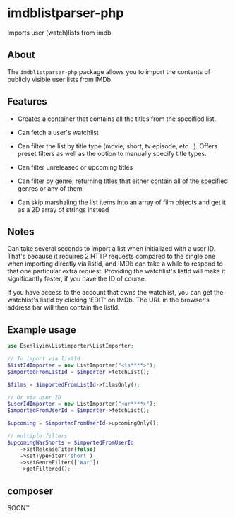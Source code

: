 # imdblistparser-php

Imports user (watch)lists from imdb.

## About

The `imdblistparser-php` package allows you to import the contents of publicly visible user lists from IMDb.

## Features

- Creates a container that contains all the titles from the specified list.

- Can fetch a user's watchlist

- Can filter the list by title type (movie, short, tv episode, etc...). Offers preset filters as well as the option to manually specify title types.

- Can filter unreleased or upcoming titles

- Can filter by genre, returning titles that either contain all of the specified genres or any of them

- Can skip marshaling the list items into an array of film objects and get it as a 2D array of strings instead

## Notes

Can take several seconds to import a list when initialized with a user ID. That's because it requires 2 HTTP requests compared to the single one when importing directly via listId, and IMDb can take a while to respond to that one particular extra request. Providing the watchlist's listId will make it significantly faster, if you have the ID of course.

If you have access to the account that owns the watchlist, you can get the watchlist's listId by clicking 'EDIT' on IMDb. The URL in the browser's address bar will then contain the listId.

## Example usage

```php
use Esenliyim\Listimporter\ListImporter;

// To import via listId
$listIdImporter = new ListImporter("<ls****>");
$importedFromListId = $importer->fetchList();

$films = $importedFromListId->filmsOnly();

// Or via user ID
$userIdImporter = new ListImporter("<ur****>");
$importedFromUserId = $importer->fetchList();

$upcoming = $importedFromUserId->upcomingOnly();

// multiple filters
$upcomingWarShorts = $importedFromUserId
    ->setReleaseFiter(false)
    ->setTypeFiter('short')
    ->setGenreFilter(['War'])
    ->getFiltered();
```
## composer

SOON™
